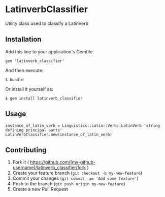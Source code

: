 # LatinverbClassifier

Utility class used to classify a LatinVerb

## Installation

Add this line to your application's Gemfile:

    gem 'latinverb_classifier'

And then execute:

    $ bundle

Or install it yourself as:

    $ gem install latinverb_classifier

## Usage

    instance_of_latin_verb = Linguistics::Latin::Verb::LatinVerb 'string defining principal parts'
    LatinVerbClassifier.new(instance_of_latin_verb)

## Contributing

1. Fork it ( https://github.com/[my-github-username]/latinverb_classifier/fork )
2. Create your feature branch (`git checkout -b my-new-feature`)
3. Commit your changes (`git commit -am 'Add some feature'`)
4. Push to the branch (`git push origin my-new-feature`)
5. Create a new Pull Request
